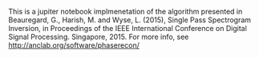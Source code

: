
This is a jupiter notebook implmenetation of the algorithm presented in
Beauregard, G., Harish, M. and Wyse, L. (2015), Single Pass Spectrogram Inversion, 
in Proceedings of the IEEE International Conference on Digital Signal Processing. Singapore, 2015.
For more info, see  http://anclab.org/software/phaserecon/
